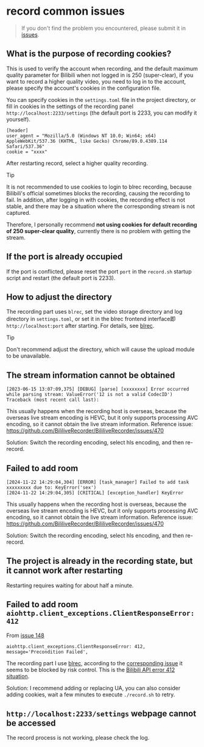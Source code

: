 # record common issues

> If you don't find the problem you encountered, please submit it in [issues](https://github.com/timerring/bilive/issues/new/choose).

## What is the purpose of recording cookies?

This is used to verify the account when recording, and the default maximum quality parameter for Bilibili when not logged in is 250 (super-clear), if you want to record a higher quality video, you need to log in to the account, please specify the account's cookies in the configuration file. 

You can specify cookies in the `settings.toml` file in the project directory, or fill in cookies in the settings of the recording panel `http://localhost:2233/settings` (the default port is 2233, you can modify it yourself).
```
[header]
user_agent = "Mozilla/5.0 (Windows NT 10.0; Win64; x64) AppleWebKit/537.36 (KHTML, like Gecko) Chrome/89.0.4389.114 Safari/537.36"
cookie = "xxxx"
```

After restarting record, select a higher quality recording.

> [!TIP]
> It is not recommended to use cookies to login to blrec recording, because Bilibili's official sometimes blocks the recording, causing the recording to fail. In addition, after logging in with cookies, the recording effect is not stable, and there may be a situation where the corresponding stream is not captured.
> 
> Therefore, I personally recommend **not using cookies for default recording of 250 super-clear quality**, currently there is no problem with getting the stream.

## If the port is already occupied
If the port is conflicted, please reset the port `port` in the `record.sh` startup script and restart (the default port is 2233).

## How to adjust the directory
The recording part uses `blrec`, set the video storage directory and log directory in `settings.toml`, or set it in the blrec frontend interface即`http://localhost:port` after starting. For details, see [blrec](https://github.com/acgnhiki/blrec).

> [!TIP]
> Don't recommend adjust the directory, which will cause the upload module to be unavailable.

## The stream information cannot be obtained

```
[2023-06-15 13:07:09,375] [DEBUG] [parse] [xxxxxxxx] Error occurred while parsing stream: ValueError('12 is not a valid CodecID')
Traceback (most recent call last):
```

This usually happens when the recording host is overseas, because the overseas live stream encoding is HEVC, but it only supports processing AVC encoding, so it cannot obtain the live stream information.
Reference issue: https://github.com/BililiveRecorder/BililiveRecorder/issues/470

Solution: Switch the recording encoding, select hls encoding, and then re-record.

## Failed to add room

```
[2024-11-22 14:29:04,304] [ERROR] [task_manager] Failed to add task xxxxxxxxx due to: KeyError('sex')
[2024-11-22 14:29:04,305] [CRITICAL] [exception_handler] KeyError
```

This usually happens when the recording host is overseas, because the overseas live stream encoding is HEVC, but it only supports processing AVC encoding, so it cannot obtain the live stream information.
Reference issue: https://github.com/BililiveRecorder/BililiveRecorder/issues/470

Solution: Switch the recording encoding, select hls encoding, and then re-record.

## The project is already in the recording state, but it cannot work after restarting

Restarting requires waiting for about half a minute.

## Failed to add room `aiohttp.client_exceptions.ClientResponseError: 412 `

From [issue 148](https://github.com/timerring/bilive/issues/148)

```
aiohttp.client_exceptions.ClientResponseError: 412, message='Precondition Failed',
```

The recording part I use [blrec](https://github.com/acgnhiki/blrec), according to the [corresponding issue](https://github.com/acgnhiki/blrec/pull/264) it seems to be blocked by risk control. This is the [Bilibili API error 412 situation](https://github.com/SocialSisterYi/bilibili-API-collect/issues/872).

Solution: I recommend adding or replacing UA, you can also consider adding cookies, wait a few minutes to execute `./record.sh` to retry.

## `http://localhost:2233/settings` webpage cannot be accessed

The record process is not working, please check the log.